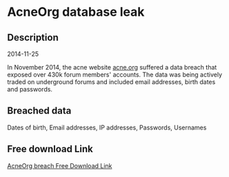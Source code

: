 # AcneOrg database leak

## Description

2014-11-25

In November 2014, the acne website <a href="http://www.acne.org/" target="_blank" rel="noopener">acne.org</a> suffered a data breach that exposed over 430k forum members' accounts. The data was being actively traded on underground forums and included email addresses, birth dates and passwords.

## Breached data

Dates of birth, Email addresses, IP addresses, Passwords, Usernames

## Free download Link

[AcneOrg breach Free Download Link](https://tinyurl.com/2b2k277t)
